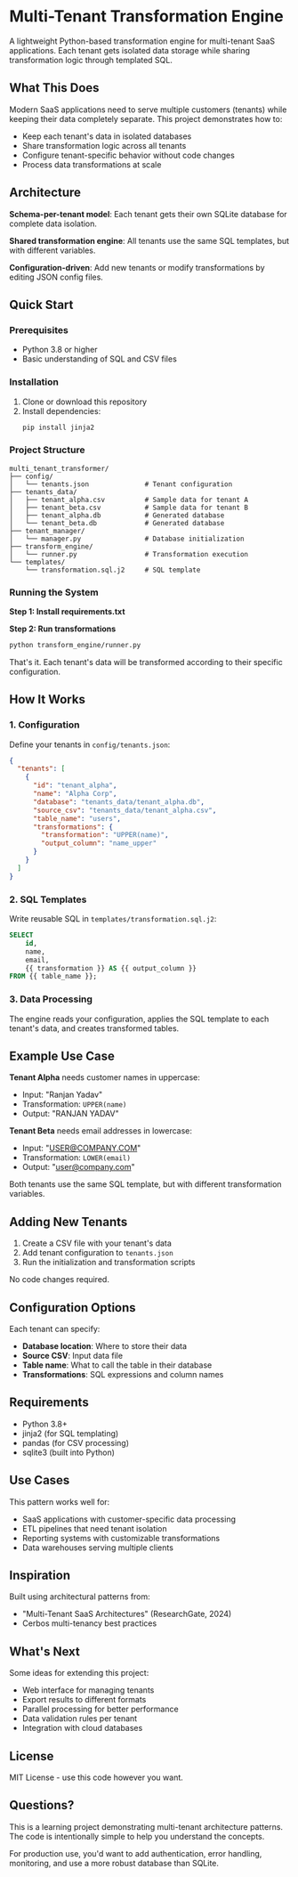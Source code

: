 # Multi-Tenant Transformation Engine

A lightweight Python-based transformation engine for multi-tenant SaaS applications. Each tenant gets isolated data storage while sharing transformation logic through templated SQL.

## What This Does

Modern SaaS applications need to serve multiple customers (tenants) while keeping their data completely separate. This project demonstrates how to:

- Keep each tenant's data in isolated databases
- Share transformation logic across all tenants  
- Configure tenant-specific behavior without code changes
- Process data transformations at scale

## Architecture

**Schema-per-tenant model**: Each tenant gets their own SQLite database for complete data isolation.

**Shared transformation engine**: All tenants use the same SQL templates, but with different variables.

**Configuration-driven**: Add new tenants or modify transformations by editing JSON config files.

## Quick Start

### Prerequisites

- Python 3.8 or higher
- Basic understanding of SQL and CSV files

### Installation

1. Clone or download this repository
2. Install dependencies:
   ```bash
   pip install jinja2 
   ```

### Project Structure

```
multi_tenant_transformer/
├── config/
│   └── tenants.json              # Tenant configuration
├── tenants_data/
│   ├── tenant_alpha.csv          # Sample data for tenant A
│   ├── tenant_beta.csv           # Sample data for tenant B
│   ├── tenant_alpha.db           # Generated database
│   └── tenant_beta.db            # Generated database
├── tenant_manager/
│   └── manager.py                # Database initialization
├── transform_engine/
│   └── runner.py                 # Transformation execution
└── templates/
    └── transformation.sql.j2     # SQL template
```

### Running the System

**Step 1: Install requirements.txt**

**Step 2: Run transformations**
```bash
python transform_engine/runner.py
```

That's it. Each tenant's data will be transformed according to their specific configuration.

## How It Works

### 1. Configuration

Define your tenants in `config/tenants.json`:

```json
{
  "tenants": [
    {
      "id": "tenant_alpha",
      "name": "Alpha Corp",
      "database": "tenants_data/tenant_alpha.db",
      "source_csv": "tenants_data/tenant_alpha.csv",
      "table_name": "users",
      "transformations": {
        "transformation": "UPPER(name)",
        "output_column": "name_upper"
      }
    }
  ]
}
```

### 2. SQL Templates

Write reusable SQL in `templates/transformation.sql.j2`:

```sql
SELECT 
    id,
    name,
    email,
    {{ transformation }} AS {{ output_column }}
FROM {{ table_name }};
```

### 3. Data Processing

The engine reads your configuration, applies the SQL template to each tenant's data, and creates transformed tables.

## Example Use Case

**Tenant Alpha** needs customer names in uppercase:
- Input: "Ranjan Yadav"
- Transformation: `UPPER(name)`
- Output: "RANJAN YADAV"

**Tenant Beta** needs email addresses in lowercase:
- Input: "USER@COMPANY.COM"  
- Transformation: `LOWER(email)`
- Output: "user@company.com"

Both tenants use the same SQL template, but with different transformation variables.

## Adding New Tenants

1. Create a CSV file with your tenant's data
2. Add tenant configuration to `tenants.json`
3. Run the initialization and transformation scripts

No code changes required.

## Configuration Options

Each tenant can specify:

- **Database location**: Where to store their data
- **Source CSV**: Input data file
- **Table name**: What to call the table in their database
- **Transformations**: SQL expressions and column names

## Requirements

- Python 3.8+
- jinja2 (for SQL templating)
- pandas (for CSV processing)
- sqlite3 (built into Python)

## Use Cases

This pattern works well for:

- SaaS applications with customer-specific data processing
- ETL pipelines that need tenant isolation
- Reporting systems with customizable transformations
- Data warehouses serving multiple clients

## Inspiration

Built using architectural patterns from:

- "Multi-Tenant SaaS Architectures" (ResearchGate, 2024)  
- Cerbos multi-tenancy best practices

## What's Next

Some ideas for extending this project:

- Web interface for managing tenants
- Export results to different formats
- Parallel processing for better performance
- Data validation rules per tenant
- Integration with cloud databases

## License

MIT License - use this code however you want.

## Questions?

This is a learning project demonstrating multi-tenant architecture patterns. The code is intentionally simple to help you understand the concepts.

For production use, you'd want to add authentication, error handling, monitoring, and use a more robust database than SQLite.
